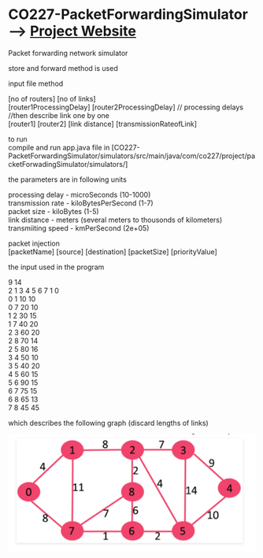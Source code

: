 # CO227-PacketForwardingSimulator -->     <a href="https://hiruna72.github.io/CO227-PacketForwardingSimulator/">Project Website</a> 
Packet forwarding network simulator   

store and forward method is used  

input file method

[no of routers] [no of links]  
[router1ProcessingDelay] [router2ProcessingDelay]  // processing delays   
//then describe link one by one  
[router1] [router2] [link distance] [transmissionRateofLink]  

to run  
compile and run app.java file in
[CO227-PacketForwardingSimulator/simulators/src/main/java/com/co227/project/packetForwadingSimulator/simulators/]


the parameters are in following units

processing delay   - microSeconds  	    (10-1000)  
transmission rate  - kiloBytesPerSecond	(1-7)  
packet size 	     - kiloBytes		      (1-5)  	  
link distance 	   - meters		          (several meters to thousonds of kilometers)  
transmiiting speed - kmPerSecond		    (2e+05)   


packet injection  
[packetName] [source] [destination] [packetSize] [priorityValue]


the input used in the program  

9 14  
2 1 3 4 5 6 7 1 0  
0 1 10 10  
0 7 20 10  
1 2 30 15  
1 7 40 20  
2 3 60 20  
2 8 70 14  
2 5 80 16  
3 4 50 10  
3 5 40 20  
4 5 60 15  
5 6 90 15  
6 7 75 15  
6 8 65 13  
7 8 45 45  

which describes the following graph (discard lengths of links)

![Alt text](/simulators/src/main/java/com/co227/project/packetForwadingSimulator/simulators/graph.PNG?raw=true "exampleGraph")

